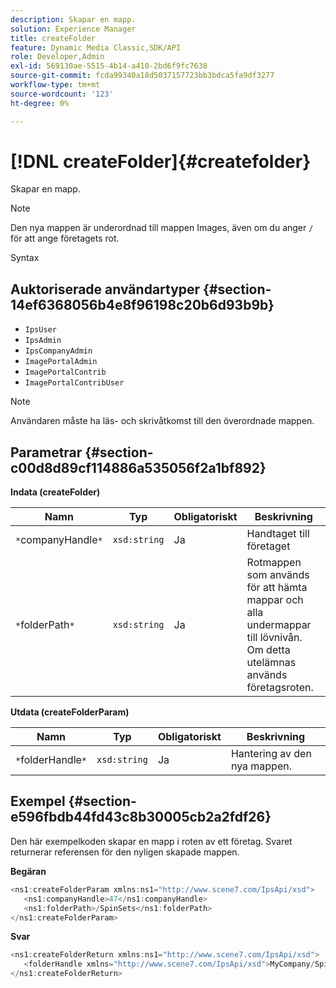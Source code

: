 ```yaml
---
description: Skapar en mapp.
solution: Experience Manager
title: createFolder
feature: Dynamic Media Classic,SDK/API
role: Developer,Admin
exl-id: 569130ae-5515-4b14-a410-2bd6f9fc7638
source-git-commit: fcda99340a18d5037157723bb3bdca5fa9df3277
workflow-type: tm+mt
source-wordcount: '123'
ht-degree: 0%

---
```


# [!DNL createFolder]{#createfolder}

Skapar en mapp.

>[!NOTE]
>
>Den nya mappen är underordnad till mappen Images, även om du anger `/` för att ange företagets rot.

Syntax

## Auktoriserade användartyper {#section-14ef6368056b4e8f96198c20b6d93b9b}

* `IpsUser`
* `IpsAdmin`
* `IpsCompanyAdmin`
* `ImagePortalAdmin`
* `ImagePortalContrib`
* `ImagePortalContribUser`

>[!NOTE]
>
>Användaren måste ha läs- och skrivåtkomst till den överordnade mappen.

## Parametrar {#section-c00d8d89cf114886a535056f2a1bf892}

**Indata (createFolder)**

| Namn | Typ | Obligatoriskt | Beskrivning |
|---|---|---|---|
| `*`companyHandle`*` | `xsd:string` | Ja | Handtaget till företaget |
| `*`folderPath`*` | `xsd:string` | Ja | Rotmappen som används för att hämta mappar och alla undermappar till lövnivån. Om detta utelämnas används företagsroten. |

**Utdata (createFolderParam)**

| Namn | Typ | Obligatoriskt | Beskrivning |
|---|---|---|---|
| `*`folderHandle`*` | `xsd:string` | Ja | Hantering av den nya mappen. |

## Exempel {#section-e596fbdb44fd43c8b30005cb2a2fdf26}

Den här exempelkoden skapar en mapp i roten av ett företag. Svaret returnerar referensen för den nyligen skapade mappen.

**Begäran**

```java
<ns1:createFolderParam xmlns:ns1="http://www.scene7.com/IpsApi/xsd">
   <ns1:companyHandle>47</ns1:companyHandle>
   <ns1:folderPath>/SpinSets</ns1:folderPath>
</ns1:createFolderParam>
```

**Svar**

```java
<ns1:createFolderReturn xmlns:ns1="http://www.scene7.com/IpsApi/xsd">
   <folderHandle xmlns="http://www.scene7.com/IpsApi/xsd">MyCompany/SpinSets/</folderHandle>
</ns1:createFolderReturn>
```
